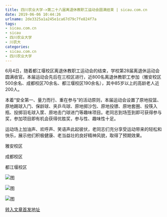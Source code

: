 ```yaml
---
title: 四川农业大学->第二十八届离退休教职工运动会圆满结束 | sicau.com.cn
date: 2019-06-06 10:44:26
urlname: 2de3325a1a245e1ca67d79c7fe824f7a
tags: 
- sicau.com.cn
- sicau
- 四川农业大学
- 川农大
categories:
- sicau.com.cn
- 四川农业大学
---
```



6月4日，随着都江堰校区离退休教职工运动会的结束，学校第28届离退休运动会圆满收官。本届运动会先后在三校区进行，近800名离退休教职工参加（雅安校区500余名、成都校区70余名、都江堰校区190余名），其中85岁以上的高龄老人近200人。

本着“安全第一、量力而行、重在参与”的活动原则，本届运动会设置了原地投篮、原地踢球入门、保龄球、夹乒乓球、原地掷沙包、原地投镖、原地套圈、投筷入瓶、投掷羽毛球入筐、原地击门球进门等趣味项目。老同志到场签到即可获得参与奖，参加项目即有机会获得优胜奖，参与性、趣味性十足。

运动场上加油声、欢呼声、笑语声此起彼伏，老同志们充分享受运动带来的轻松和快乐，展示他们积极健康、老当益壮的良好精神风貌，取得了预期效果。

雅安校区

成都校区

都江堰校区



![图](https://news.sicau.edu.cn/__local/B/09/2F/A42DE27D9D75A41C59A5C108DB4_22212B29_1E468.jpg)

![图](https://news.sicau.edu.cn/__local/D/49/73/1FD14F3C72F615B41538DE95389_C5EEA226_1AA93.jpg)

![图](https://news.sicau.edu.cn/__local/B/4A/A0/B5559E1193513AB8C034463B0AB_7743CA40_1FFE0.jpg)

[转入文章首发地址](https://news.sicau.edu.cn/info/1078/51946.htm)